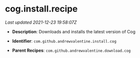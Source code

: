 # cog.install.recipe

_Last updated 2021-12-23 19:58:07Z_

- **Description**: Downloads and installs the latest version of Cog

- **Identifier**: `com.github.andrewvalentine.install.cog`

- **Parent Recipes**: `com.github.andrewvalentine.download.cog`